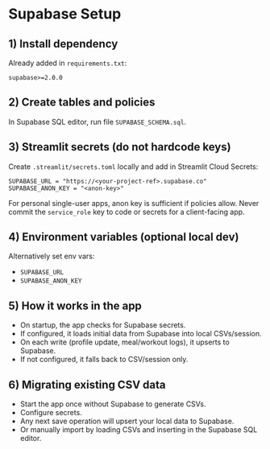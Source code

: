 # Supabase Setup

## 1) Install dependency

Already added in `requirements.txt`:

```
supabase>=2.0.0
```

## 2) Create tables and policies

In Supabase SQL editor, run file `SUPABASE_SCHEMA.sql`.

## 3) Streamlit secrets (do not hardcode keys)

Create `.streamlit/secrets.toml` locally and add in Streamlit Cloud Secrets:

```
SUPABASE_URL = "https://<your-project-ref>.supabase.co"
SUPABASE_ANON_KEY = "<anon-key>"
```

For personal single-user apps, anon key is sufficient if policies allow. Never commit the `service_role` key to code or secrets for a client-facing app.

## 4) Environment variables (optional local dev)

Alternatively set env vars:

- `SUPABASE_URL`
- `SUPABASE_ANON_KEY`

## 5) How it works in the app

- On startup, the app checks for Supabase secrets.
- If configured, it loads initial data from Supabase into local CSVs/session.
- On each write (profile update, meal/workout logs), it upserts to Supabase.
- If not configured, it falls back to CSV/session only.

## 6) Migrating existing CSV data

- Start the app once without Supabase to generate CSVs.
- Configure secrets.
- Any next save operation will upsert your local data to Supabase.
- Or manually import by loading CSVs and inserting in the Supabase SQL editor.
